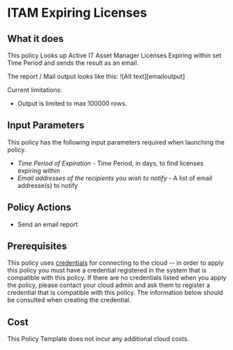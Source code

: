 # ITAM Expiring Licenses

## What it does

This policy Looks up Active IT Asset Manager Licenses Expiring within set Time Period and sends the result as an email.

The report / Mail output looks like this:
![Alt text][emailoutput]

Current limitations:

- Output is limited to max 100000 rows.

## Input Parameters

This policy has the following input parameters required when launching the policy.

- *Time Period of Expiration* - Time Period, in days, to find licenses expiring within
- *Email addresses of the recipients you wish to notify* - A list of email addresse(s) to notify

## Policy Actions

- Send an email report

## Prerequisites

This policy uses [credentials](https://docs.flexera.com/flexera/EN/Automation/ManagingCredentialsExternal.htm) for connecting to the cloud -- in order to apply this policy you must have a credential registered in the system that is compatible with this policy. If there are no credentials listed when you apply the policy, please contact your cloud admin and ask them to register a credential that is compatible with this policy. The information below should be consulted when creating the credential.

## Cost

This Policy Template does not incur any additional cloud costs.
